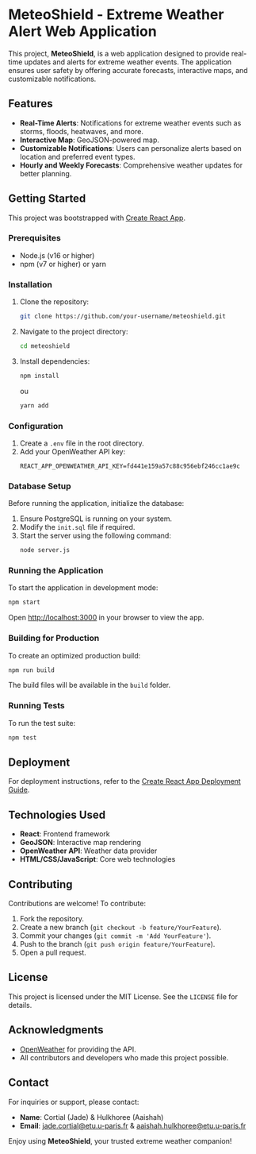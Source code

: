 # MeteoShield - Extreme Weather Alert Web Application

This project, **MeteoShield**, is a web application designed to provide real-time updates and alerts for extreme weather events. The application ensures user safety by offering accurate forecasts, interactive maps, and customizable notifications.

## Features
- **Real-Time Alerts**: Notifications for extreme weather events such as storms, floods, heatwaves, and more.
- **Interactive Map**: GeoJSON-powered map.
- **Customizable Notifications**: Users can personalize alerts based on location and preferred event types.
- **Hourly and Weekly Forecasts**: Comprehensive weather updates for better planning.

## Getting Started
This project was bootstrapped with [Create React App](https://github.com/facebook/create-react-app).

### Prerequisites
- Node.js (v16 or higher)
- npm (v7 or higher) or yarn

### Installation
1. Clone the repository:
   ```bash
   git clone https://github.com/your-username/meteoshield.git
   ```
2. Navigate to the project directory:
   ```bash
   cd meteoshield
   ```
3. Install dependencies:
   ```bash
   npm install
   ```
   ou
   ```bash
   yarn add
   ```

### Configuration
1. Create a `.env` file in the root directory.
2. Add your OpenWeather API key:
   ```env
   REACT_APP_OPENWEATHER_API_KEY=fd441e159a57c88c956ebf246cc1ae9c
   ```

### Database Setup

Before running the application, initialize the database:

1. Ensure PostgreSQL is running on your system.
2. Modify the `init.sql` file if required.
3. Start the server using the following command:
   ```bash
   node server.js

### Running the Application
To start the application in development mode:
```bash
npm start
```
Open [http://localhost:3000](http://localhost:3000) in your browser to view the app.

### Building for Production
To create an optimized production build:
```bash
npm run build
```
The build files will be available in the `build` folder.

### Running Tests
To run the test suite:
```bash
npm test
```

## Deployment
For deployment instructions, refer to the [Create React App Deployment Guide](https://facebook.github.io/create-react-app/docs/deployment).

## Technologies Used
- **React**: Frontend framework
- **GeoJSON**: Interactive map rendering
- **OpenWeather API**: Weather data provider
- **HTML/CSS/JavaScript**: Core web technologies

## Contributing
Contributions are welcome! To contribute:
1. Fork the repository.
2. Create a new branch (`git checkout -b feature/YourFeature`).
3. Commit your changes (`git commit -m 'Add YourFeature'`).
4. Push to the branch (`git push origin feature/YourFeature`).
5. Open a pull request.

## License
This project is licensed under the MIT License. See the `LICENSE` file for details.

## Acknowledgments
- [OpenWeather](https://openweathermap.org/) for providing the API.
- All contributors and developers who made this project possible.

## Contact
For inquiries or support, please contact:
- **Name**: Cortial (Jade) & Hulkhoree (Aaishah)
- **Email**: jade.cortial@etu.u-paris.fr & aaishah.hulkhoree@etu.u-paris.fr

Enjoy using **MeteoShield**, your trusted extreme weather companion!

